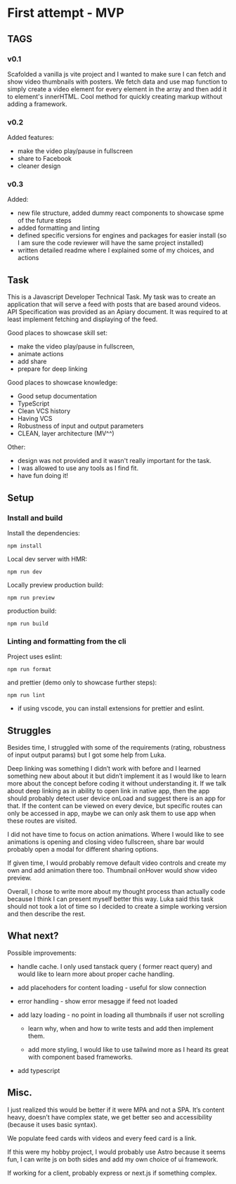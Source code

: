 

# First attempt - MVP


## TAGS

### v0.1

Scafolded a vanilla js vite project and I wanted to make sure I can fetch and show video thumbnails with posters. We fetch data and use map function to simply create a video element for every element in the array and then add it to element's innerHTML. Cool method for quickly creating markup without adding a framework.

### v0.2

Added features:

- make the video play/pause in fullscreen
- share to Facebook
- cleaner design

### v0.3

Added:
- new file structure, added dummy react components to showcase spme of the future steps
- added formatting and linting
- defined specific versions for engines and packages for easier install (so I am sure the code reviewer will have the same project installed)
- written detailed readme where I explained some of my choices, and actions


## Task

This is a Javascript Developer Technical Task. My task was to create an application that will serve a feed with posts that are based around videos. API Specification was provided as an Apiary document. It was required to at least implement fetching and displaying of the feed. 

Good places to showcase skill set:
- make the video
play/pause in fullscreen, 
- animate actions
- add share 
- prepare for deep linking

Good places to showcase knowledge:
- Good setup documentation
- TypeScript
- Clean VCS history
- Having VCS
- Robustness of input and output parameters
- CLEAN, layer architecture (MV^^)


Other:
- design was not provided and it wasn't really important for the task. 
- I was allowed to use any tools as I find fit.
- have fun doing it!


## Setup

### Install and build

Install the dependencies:

``
npm install
``

Local dev server with HMR:

``
npm run dev
``

Locally preview production build:

``
npm run preview
``

production build:

``
npm run build
``

### Linting and formatting from the cli

Project uses eslint:

``
npm run format
``

and prettier (demo only to showcase further steps):

``
npm run lint
``

* if using vscode, you can install extensions for prettier and eslint.

## Struggles

Besides time, I struggled with some of the requirements (rating, robustness of input output params) but I got some help from Luka.

Deep linking was something I didn’t work with before and I learned something new about about it but didn’t implement it as I would like to learn more about the concept before coding it without understanding it.
If we talk about deep linking as in ability to open link in native app, then the app should probably detect user device onLoad and suggest there is an app for that. If the content can be viewed on every device, but specific routes can only be accessed in app, maybe we can only ask them to use app when these routes are visited.


I did not have time to focus on action animations. Where I would like to see animations is opening and closing video fullscreen, share bar would probably open a modal for different sharing options.

If given time, I would probably remove default video controls and create my own and add animation there too.
Thumbnail onHover would show video preview.

Overall, I chose to write more about my thought process than actually code because I think I can present myself better this way. Luka said this task should not took a lot of time so I decided to create a simple working version and then describe the rest.

## What next?

Possible improvements: 

- handle cache. I only used tanstack query ( former react query) and would like to learn more about proper cache handling.
 
- add placehoders for content loading - useful for slow connection 
 
- error handling - show error mesagge if feed not loaded

- add lazy loading - no point in loading all thumbnails if user not scrolling

  - learn why, when and how to write tests and add then implement them.
  
  - add more styling, I would like to use tailwind more as I heard its great with component based frameworks. 

- add typescript 


## Misc.
 
 I just realized this would be better if it were MPA and not a SPA. It’s content heavy, doesn’t have complex state, we get better seo and accessibility (because it uses basic <a> syntax).
 
We populate feed cards with videos and every feed card is a link. 

If this were my hobby project, I would probably use Astro because it seems fun, I can write js on both sides and add my own choice of ui framework.

If working for a client, probably express or next.js if something complex.
